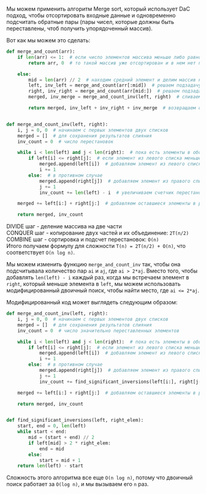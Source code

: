 Мы можем применить алгоритм Merge sort, который использует DaC подход, чтобы отсортировать входные данные и одновременно подсчитать обратные пары (пары чисел, которые должны быть переставлены, чтоб получить упорядоченный массив).

Вот как мы можем это сделать:

```python
def merge_and_count(arr):
    if len(arr) <= 1:  # если число элементов массива меньше либо равно 1
        return arr, 0  # то такой массив уже отсортирован и в нем нет пар, которые можно было бы переставить

    else:
        mid = len(arr) // 2  # находим средний элемент и делим массив на две части
        left, inv_left = merge_and_count(arr[:mid])  # решаем подзадачу для левой части массива
        right, inv_right = merge_and_count(arr[mid:])  # решаем подзадачу для правой части массива
        merged, inv_merge = merge_and_count_inv(left, right)  # сливаем две отсортированные части и подсчитываем число перестановок

        return merged, inv_left + inv_right + inv_merge  # возвращаем отсортированный массив и общее число перестановок


def merge_and_count_inv(left, right):
    i, j = 0, 0  # начинаем с первых элементов двух списков
    merged = []  # для сохранения результатов слияния
    inv_count = 0  # число перестановок 

    while i < len(left) and j < len(right):  # пока есть элементы в обоих списках
        if left[i] <= right[j]:  # если элемент из левого списка меньше или равен элементу из правого
            merged.append(left[i])  # добавляем элемент из левого списка в результирующий
            i += 1
        else:  # в противном случае
            merged.append(right[j])  # добавляем элемент из правого списка в результирующий
            j += 1
            inv_count += len(left) - i  # увеличиваем счетчик перестановок на число оставшихся не рассмотренных элементов в левом списке

    merged += left[i:] + right[j:]  # добавляем оставшиеся элементы в результирующий список

    return merged, inv_count
```
DIVIDE шаг - деление массива на две части\
CONQUER шаг - копирование двух частей и их объединение: `2T(n/2)`\
COMBINE шаг - сортировка и подсчет перестановок: `O(n)`\
Итого получаем формулу для сложности `T(n) = 2T(n/2) + O(n)`, что соответствует `O(n log n)`.

Мы можем изменить функцию `merge_and_count_inv` так, чтобы она подсчитывала количество пар `ai` и `aj`, где `ai > 2*aj`. Вместо того, чтобы добавлять `len(left) - i` каждый раз, когда мы встречаем элемент в `right`, который меньше элемента в `left`, мы можем использовать модифицированный двоичный поиск, чтобы найти место, где `ai <= 2*aj`. 

Модифицированный код может выглядеть следующим образом:

```python
def merge_and_count_inv(left, right):
    i, j = 0, 0  # начинаем с первых элементов двух списков
    merged = []  # для сохранения результатов слияния
    inv_count = 0  # число значительно переставленных элементов

    while i < len(left) and j < len(right):  # пока есть элементы в обоих списках
        if left[i] <= right[j]:  # если элемент из левого списка меньше или равен элементу из правого
            merged.append(left[i])  # добавляем элемент из левого списка в результирующий
            i += 1
        else:  # в противном случае
            merged.append(right[j])  # добавляем элемент из правого списка в результирующий
            j += 1
            inv_count += find_significant_inversions(left[i:], right[j-1])  # увеличиваем счетчик на число значительно переставленных элементов

    merged += left[i:] + right[j:]  # добавляем оставшиеся элементы в результирующий список

    return merged, inv_count


def find_significant_inversions(left, right_elem):
    start, end = 0, len(left)
    while start < end:
        mid = (start + end) // 2
        if left[mid] > 2 * right_elem:
            end = mid
        else:
            start = mid + 1
    return len(left) - start
```
Сложность этого алгоритма все еще `O(n log n)`, потому что двоичный поиск работает за `O(log n)`, и мы вызываем его `n` раз.
